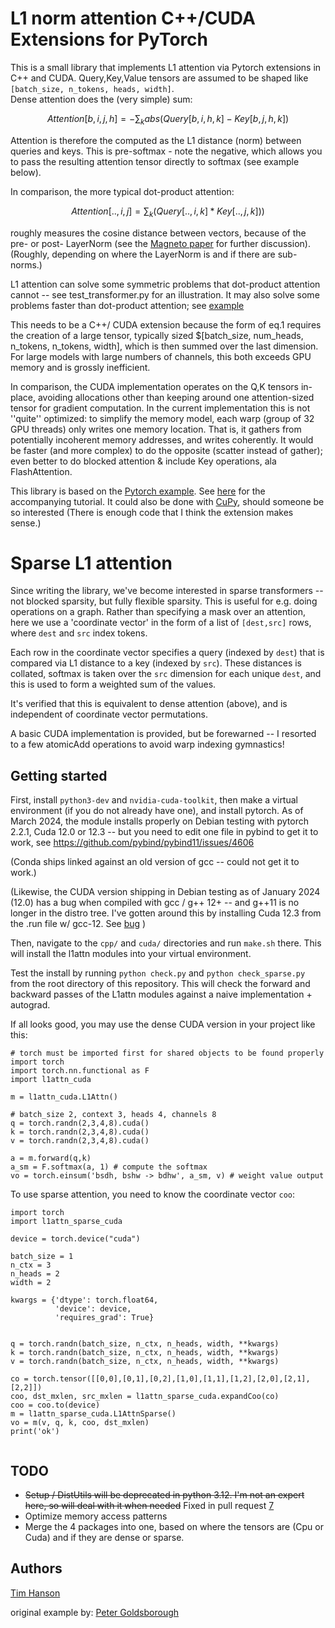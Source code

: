 # L1 norm attention C++/CUDA Extensions for PyTorch

This is a small library that implements L1 attention via Pytorch extensions in C++ and CUDA.
Query,Key,Value tensors are assumed to be shaped like `[batch_size, n_tokens, heads, width]`.  
Dense attention does the (very simple) sum: 
```math
Attention[b,i,j,h] = - \sum_k abs(Query[b,i,h,k] - Key[b,j,h,k])
```
Attention is therefore the computed as the L1 distance (norm) between queries and keys.  This is pre-softmax - note the negative, which allows you to pass the resulting attention tensor directly to softmax (see example below). 

In comparison, the more typical dot-product attention: 
```math
Attention[..,i,j] = \sum_k (Query[..,i,k] * Key[..,j,k]) ) 
```
roughly measures the cosine distance between vectors, because of the pre- or post- LayerNorm  (see the [Magneto paper](http://arxiv.org/abs/2210.06423) for further discussion).  (Roughly, depending on where the LayerNorm is and if there are sub-norms.)

L1 attention can solve some symmetric problems that dot-product attention cannot -- see test_transformer.py for an illustration.  It may also solve some problems faster than dot-product attention; see [example](http://github.com/tlh24/l1-attention/tree/main/example) 

This needs to be a C++/ CUDA extension because the form of eq.1 requires the creation of a large tensor, typically sized $[batch_size, num_heads, n_tokens, n_tokens, width], which is then summed over the last dimension.  For large models with large numbers of channels, this both exceeds GPU memory and is grossly inefficient.  

In comparison, the CUDA implementation operates on the Q,K tensors in-place, avoiding allocations other than keeping around one attention-sized tensor for gradient computation.  In the current implementation this is not ''quite'' optimized: to simplify the memory model, each warp (group of 32 GPU threads) only writes one memory location.  That is, it gathers from potentially incoherent memory addresses, and writes coherently.  It would be faster (and more complex) to do the opposite (scatter instead of gather); even better to do blocked attention & include Key operations, ala FlashAttention. 

This library is based on the [Pytorch example](https://github.com/pytorch/extension-cpp). See
[here](http://pytorch.org/tutorials/advanced/cpp_extension.html) for the accompanying tutorial.  It could also be done with [CuPy](https://cupy.dev/), should someone be so interested (There is enough code that I think the extension makes sense.)

# Sparse L1 attention

Since writing the library, we've become interested in sparse transformers -- not blocked sparsity, but fully flexible sparsity.  This is useful for e.g. doing operations on a graph.  Rather than specifying a mask over an attention, here we use a 'coordinate vector' in the form of a list of `[dest,src]` rows, where `dest` and `src` index tokens. 

Each row in the coordinate vector specifies a query (indexed by `dest`) that is compared via L1 distance to a key (indexed by `src`).  These distances is collated, softmax is taken over the `src` dimension for each unique `dest`, and this is used to form a weighted sum of the values.  

It's verified that this is equivalent to dense attention (above), and is independent of coordinate vector permutations.  

A basic CUDA implementation is provided, but be forewarned -- I resorted to a few atomicAdd operations to avoid warp indexing gymnastics!

## Getting started

First, install `python3-dev` and `nvidia-cuda-toolkit`, then make a virtual environment (if you do not already have one), and install pytorch.  As of March 2024, the module installs properly on Debian testing with pytorch 2.2.1, Cuda 12.0 or 12.3 -- but you need to edit one file in pybind to get it to work, see https://github.com/pybind/pybind11/issues/4606

(Conda ships linked against an old version of gcc -- could not get it to work.)

(Likewise, the CUDA version shipping in Debian testing as of January 2024 (12.0) has a bug when compiled with gcc / g++ 12+ -- and g++11 is no longer in the distro tree.  I've gotten around this by installing Cuda 12.3 from the .run file w/ gcc-12.  See [bug](https://github.com/pybind/pybind11/issues/4606) )


Then, navigate to the `cpp/` and `cuda/` directories and run `make.sh` there. 
This will install the l1attn modules into your virtual environment. 

Test the install by running `python check.py` and `python check_sparse.py` from the root directory of this repository. This will check the forward and backward passes of the L1attn modules against a naive implementation + autograd.  

If all looks good, you may use the dense CUDA version in your project like this: 
```
# torch must be imported first for shared objects to be found properly
import torch
import torch.nn.functional as F
import l1attn_cuda

m = l1attn_cuda.L1Attn()

# batch_size 2, context 3, heads 4, channels 8
q = torch.randn(2,3,4,8).cuda()
k = torch.randn(2,3,4,8).cuda()
v = torch.randn(2,3,4,8).cuda()

a = m.forward(q,k)
a_sm = F.softmax(a, 1) # compute the softmax
vo = torch.einsum('bsdh, bshw -> bdhw', a_sm, v) # weight value output
```
To use sparse attention, you need to know the coordinate vector `coo`: 
```
import torch
import l1attn_sparse_cuda

device = torch.device("cuda")

batch_size = 1
n_ctx = 3
n_heads = 2
width = 2

kwargs = {'dtype': torch.float64, 
          'device': device,
          'requires_grad': True}

          
q = torch.randn(batch_size, n_ctx, n_heads, width, **kwargs)
k = torch.randn(batch_size, n_ctx, n_heads, width, **kwargs)
v = torch.randn(batch_size, n_ctx, n_heads, width, **kwargs)
          
co = torch.tensor([[0,0],[0,1],[0,2],[1,0],[1,1],[1,2],[2,0],[2,1],[2,2]])
coo, dst_mxlen, src_mxlen = l1attn_sparse_cuda.expandCoo(co)
coo = coo.to(device)
m = l1attn_sparse_cuda.L1AttnSparse()
vo = m(v, q, k, coo, dst_mxlen)
print('ok')


```


## TODO
- ~~Setup / DistUtils will be deprecated in python 3.12.  I'm not an expert here, so will deal with it when needed~~  Fixed in pull request [7](https://github.com/tlh24/l1-attention/pull/7)
- Optimize memory access patterns
- Merge the 4 packages into one, based on where the tensors are (Cpu or Cuda) and if they are dense or sparse.  

## Authors

[Tim Hanson](https://github.com/tlh24)

original example by:
[Peter Goldsborough](https://github.com/goldsborough)

